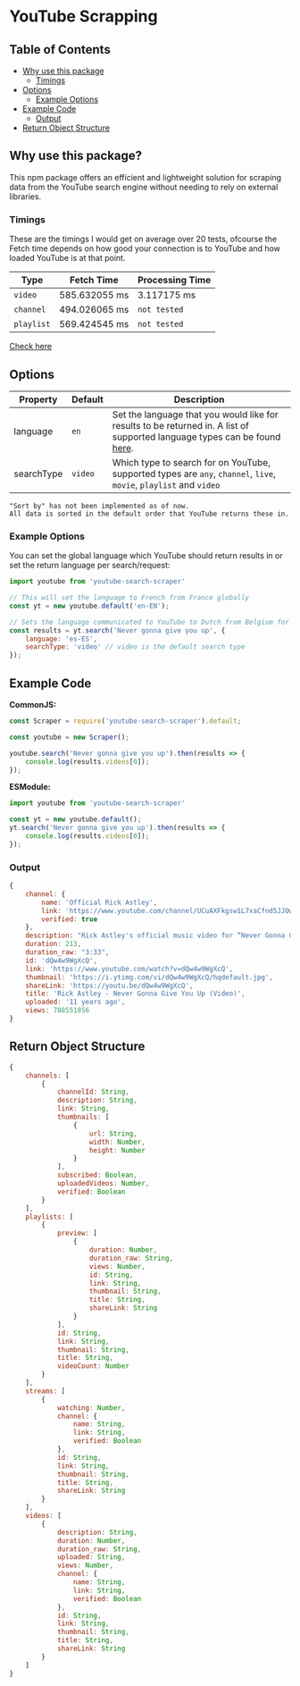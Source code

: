 # YouTube Scrapping

## Table of Contents

 * [Why use this package](#why-use-this-package)
    - [Timings](#timings)
 * [Options](#options)
    - [Example Options](#example-options)
 * [Example Code](#example-code)
    * [Output](#output)
 * [Return Object Structure](#return-object-structure)

## Why use this package?

This npm package offers an efficient and lightweight solution for scraping data from the YouTube search engine without needing to rely on external libraries.

### Timings

These are the timings I would get on average over 20 tests, ofcourse the Fetch time depends on how good your connection is to YouTube and how loaded YouTube is at that point.

| Type | Fetch Time | Processing Time |
|---|---|---|
| `video` | 585.632055 ms | 3.117175 ms |
| `channel` | 494.026065 ms | `not tested` |
| `playlist` | 569.424545 ms | `not tested` |

[Check here](https://prnt.sc/1018ttl)

## Options

| Property | Default | Description |
|---|---|---|
| language | `en` | Set the language that you would like for results to be returned in. A list of supported language types can be found [here](http://www.iana.org/assignments/language-subtag-registry/language-subtag-registry). |
| searchType | `video` | Which type to search for on YouTube, supported types are `any`, `channel`, `live`, `movie`, `playlist` and `video` |
```
"Sort by" has not been implemented as of now.
All data is sorted in the default order that YouTube returns these in.
```

### Example Options
You can set the global language which YouTube should return results in or set the return language per search/request:
```js
import youtube from 'youtube-search-scraper'

// This will set the language to French from France globally
const yt = new youtube.default('en-EN');

// Sets the language communicated to YouTube to Dutch from Belgium for this search
const results = yt.search('Never gonna give you up', {
    language: 'es-ES',
    searchType: 'video' // video is the default search type
});
```

## Example Code

**CommonJS:**
```js
const Scraper = require('youtube-search-scraper').default;

const youtube = new Scraper();

youtube.search('Never gonna give you up').then(results => {
    console.log(results.videos[0]);
});
```

**ESModule:**
```js
import youtube from 'youtube-search-scraper'

const yt = new youtube.default();
yt.search('Never gonna give you up').then(results => {
    console.log(results.videos[0]);
});
```

### Output

```js
{
    channel: {
        name: 'Official Rick Astley',
        link: 'https://www.youtube.com/channel/UCuAXFkgsw1L7xaCfnd5JJOw',
        verified: true
    },
    description: "Rick Astley's official music video for “Never Gonna Give You Up” Listen to Rick Astley: https://RickAstley.lnk.to/_listenYD Subscribe ...",
    duration: 213,
    duration_raw: "3:33",
    id: 'dQw4w9WgXcQ',
    link: 'https://www.youtube.com/watch?v=dQw4w9WgXcQ',
    thumbnail: 'https://i.ytimg.com/vi/dQw4w9WgXcQ/hqdefault.jpg',
    shareLink: 'https://youtu.be/dQw4w9WgXcQ',
    title: 'Rick Astley - Never Gonna Give You Up (Video)',
    uploaded: '11 years ago',
    views: 788551856
}
```

## Return Object Structure
```js
{
    channels: [
        {
            channelId: String,
            description: String,
            link: String,
            thumbnails: [
                {
                    url: String,
                    width: Number,
                    height: Number
                }
            ],
            subscribed: Boolean,
            uploadedVideos: Number,
            verified: Boolean
        }
    ],
    playlists: [
        {
            preview: [
                {
                    duration: Number,
                    duration_raw: String,
                    views: Number,
                    id: String,
                    link: String,
                    thumbnail: String,
                    title: String,
                    shareLink: String
                }
            ],
            id: String,
            link: String,
            thumbnail: String,
            title: String,
            videoCount: Number
        }
    ],
    streams: [
        {
            watching: Number,
            channel: {
                name: String,
                link: String,
                verified: Boolean
            },
            id: String,
            link: String,
            thumbnail: String,
            title: String,
            shareLink: String
        }
    ],
    videos: [
        {
            description: String,
            duration: Number,
            duration_raw: String,
            uploaded: String,
            views: Number,
            channel: {
                name: String,
                link: String,
                verified: Boolean
            },
            id: String,
            link: String,
            thumbnail: String,
            title: String,
            shareLink: String
        }
    ]
}
```


